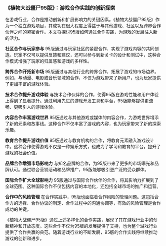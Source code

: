 ### 《植物大战僵尸95版》：游戏合作实践的创新探索

在游戏行业，合作是推动创新和扩展影响力的关键因素。《植物大战僵尸95版》作为一个独立游戏项目，其成功在很大程度上得益于与其他游戏、社区以及跨界合作伙伴之间的紧密合作。本文将探讨95版如何通过合作实践，为游戏的发展注入新的活力。

**社区合作与玩家参与**
95版通过与玩家社区的紧密合作，实现了游戏内容的共同创造。玩家不仅可以提供反馈和建议，还可以参与到新关卡的设计和测试中，这种合作模式增强了玩家的归属感和游戏的多样性。

**跨界合作开拓新市场**
95版通过与其他行业的跨界合作，拓展了游戏的市场边界。例如，与动漫、电影或音乐领域的合作，不仅为游戏带来了新用户，也为玩家提供了更加丰富的游戏体验。

**技术合作提升游戏体验**
与技术合作伙伴的合作，使得95版在游戏性能和用户体验上得到了显著提升。通过利用先进的游戏开发工具和平台，95版能够提供更流畅、更吸引人的游戏体验。

**内容合作丰富游戏世界**
95版通过与其他游戏或媒体的内容合作，为游戏世界增添了新的元素和故事线。这种合作不仅丰富了游戏的内容，也为玩家带来了新的探索乐趣。

**教育合作提升游戏价值**
95版通过与教育机构的合作，将教育元素融入游戏设计中。这种合作使得游戏不仅是一种娱乐方式，也成为了学习和教育的平台，提升了游戏的社会价值。

**品牌合作增强市场影响力**
与知名品牌的合作，为95版带来了更多的市场曝光和品牌认可。通过联合营销活动和品牌推广，95版能够吸引更广泛的受众群体。

**国际合作扩大全球影响力**
95版通过与国际合作伙伴的合作，将其影响力扩展到了全球范围。这种国际合作不仅包括内容的本地化，还包括全球市场的推广和运营。

**合作中的风险管理**
在合作实践中，95版也面临着合作风险的管理问题。这包括合作方的选择、合作协议的制定、合作过程中的沟通协调等，有效的风险管理是合作成功的关键。

《植物大战僵尸95版》通过上述多样化的合作实践，展现了其在游戏行业中的创新精神和开放态度。这些合作不仅为95版的发展提供了支持，也为整个游戏行业提供了合作共赢的典范。随着游戏行业的不断发展，95版的合作实践将继续推动游戏的创新和进步。